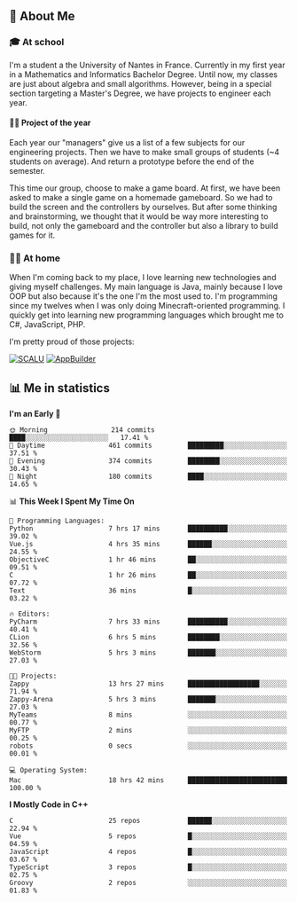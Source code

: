 ## 👀 About Me

### 🎓 At school

I'm a student a the University of Nantes in France. Currently in my first year in a Mathematics and Informatics Bachelor Degree. Until now, my classes are just about algebra and small algorithms. However, being in a special section targeting a Master's Degree, we have projects to engineer each year. 

#### 🔧🔬 Project of the year

Each year our "managers" give us a list of a few subjects for our engineering projects. Then we have to make small groups of students (~4 students on average). And return a prototype before the end of the semester.

This time our group, choose to make a game board. At first, we have been asked to make a single game on a homemade gameboard. So we had to build the screen and the controllers by ourselves. 
But after some thinking and brainstorming, we thought that it would be way more interesting to build, not only the gameboard and the controller but also a library to build games for it.

### 👨‍💻 At home

When I'm coming back to my place, I love learning new technologies and giving myself challenges. My main language is Java, mainly because I love OOP but also because it's the one I'm the most used to. I'm programming since my twelves when I was only doing Minecraft-oriented programming.  I quickly get into learning new programming languages which brought me to C#, JavaScript, PHP. 

I'm pretty proud of those projects:

[![SCALU](https://github-readme-stats.vercel.app/api/pin?username=renardfute&repo=SCALU)](https://github.com/renardfute/scalu)
[![AppBuilder](https://github-readme-stats.vercel.app/api/pin?username=pulsedev2&repo=AppBuilder)](https://github.com/pulsedev2/AppBuilder)

## 📊 Me in statistics
<!--START_SECTION:waka-->
**I'm an Early 🐤** 

```text
🌞 Morning                214 commits         ████░░░░░░░░░░░░░░░░░░░░░   17.41 % 
🌆 Daytime                461 commits         █████████░░░░░░░░░░░░░░░░   37.51 % 
🌃 Evening                374 commits         ████████░░░░░░░░░░░░░░░░░   30.43 % 
🌙 Night                  180 commits         ████░░░░░░░░░░░░░░░░░░░░░   14.65 % 
```


📊 **This Week I Spent My Time On** 

```text
💬 Programming Languages: 
Python                   7 hrs 17 mins       ██████████░░░░░░░░░░░░░░░   39.02 % 
Vue.js                   4 hrs 35 mins       ██████░░░░░░░░░░░░░░░░░░░   24.55 % 
ObjectiveC               1 hr 46 mins        ██░░░░░░░░░░░░░░░░░░░░░░░   09.51 % 
C                        1 hr 26 mins        ██░░░░░░░░░░░░░░░░░░░░░░░   07.72 % 
Text                     36 mins             █░░░░░░░░░░░░░░░░░░░░░░░░   03.22 % 

🔥 Editors: 
PyCharm                  7 hrs 33 mins       ██████████░░░░░░░░░░░░░░░   40.41 % 
CLion                    6 hrs 5 mins        ████████░░░░░░░░░░░░░░░░░   32.56 % 
WebStorm                 5 hrs 3 mins        ███████░░░░░░░░░░░░░░░░░░   27.03 % 

🐱‍💻 Projects: 
Zappy                    13 hrs 27 mins      ██████████████████░░░░░░░   71.94 % 
Zappy-Arena              5 hrs 3 mins        ███████░░░░░░░░░░░░░░░░░░   27.03 % 
MyTeams                  8 mins              ░░░░░░░░░░░░░░░░░░░░░░░░░   00.77 % 
MyFTP                    2 mins              ░░░░░░░░░░░░░░░░░░░░░░░░░   00.25 % 
robots                   0 secs              ░░░░░░░░░░░░░░░░░░░░░░░░░   00.01 % 

💻 Operating System: 
Mac                      18 hrs 42 mins      █████████████████████████   100.00 % 
```

**I Mostly Code in C++** 

```text
C                        25 repos            ██████░░░░░░░░░░░░░░░░░░░   22.94 % 
Vue                      5 repos             █░░░░░░░░░░░░░░░░░░░░░░░░   04.59 % 
JavaScript               4 repos             █░░░░░░░░░░░░░░░░░░░░░░░░   03.67 % 
TypeScript               3 repos             █░░░░░░░░░░░░░░░░░░░░░░░░   02.75 % 
Groovy                   2 repos             ░░░░░░░░░░░░░░░░░░░░░░░░░   01.83 % 
```




<!--END_SECTION:waka-->
